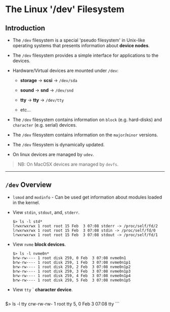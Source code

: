 # The Linux '/dev' Filesystem

## Introduction

* The `/dev` filesystem  is a special 'pseudo filesystem' in Unix-like operating systems that presents information about __device nodes__.

* The `/dev` filesystem provides a simple interface for applications to the devices.

* Hardware/Virtual devices are mounted under `/dev`:

    * __storage__ -> __scsi__ -> `/dev/sda`

    * __sound__ -> __snd__ -> `/dev/snd`
    
    * __tty__ -> __tty__ -> `/dev/tty`

    * etc...

* The `/dev` filesystem contains information on `block` (e.g. hard-disks) and `character` (e.g. serial) devices.

* The `/dev` filesystem contains information on the `major`/`minor` versions.

* The `/dev` filesystem is dynamically updated.

* On linux devices are managed by `udev`.

> NB: On MacOSX devices are managed by `devfs`.

---

## `/dev` Overview

* `lsmod` and `modinfo` - Can be used get information about modules loaded in the kernel.

* View `stdin`, `stdout`, and, `stderr`.

    ```
    $> ls -l std*
    lrwxrwxrwx 1 root root 15 Feb  3 07:08 stderr -> /proc/self/fd/2
    lrwxrwxrwx 1 root root 15 Feb  3 07:08 stdin -> /proc/self/fd/0
    lrwxrwxrwx 1 root root 15 Feb  3 07:08 stdout -> /proc/self/fd/1
    ```

* View `nvme` __block devices__.

    ```
    $> ls -l nvme0n*
    brw-rw---- 1 root disk 259, 0 Feb  3 07:08 nvme0n1
    brw-rw---- 1 root disk 259, 1 Feb  3 07:08 nvme0n1p1
    brw-rw---- 1 root disk 259, 2 Feb  3 07:08 nvme0n1p2
    brw-rw---- 1 root disk 259, 3 Feb  3 07:08 nvme0n1p3
    brw-rw---- 1 root disk 259, 4 Feb  3 07:08 nvme0n1p4
    brw-rw---- 1 root disk 259, 5 Feb  3 07:08 nvme0n1p5
    ```

* View `tty` ` __character device__.

    ```
$> ls -l tty
crw-rw-rw- 1 root tty 5, 0 Feb  3 07:08 tty
    ```





